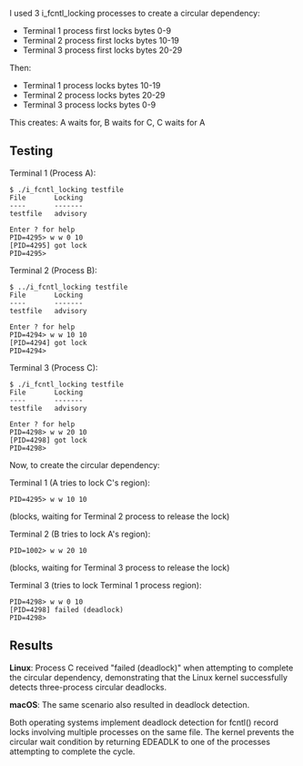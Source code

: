 I used 3 i_fcntl_locking processes to create a circular dependency:

- Terminal 1 process first locks bytes 0-9
- Terminal 2 process first locks bytes 10-19
- Terminal 3 process first locks bytes 20-29

Then:
- Terminal 1 process locks bytes 10-19
- Terminal 2 process locks bytes 20-29
- Terminal 3 process locks bytes 0-9

This creates: A waits for, B waits for C, C waits for A

## Testing

Terminal 1 (Process A):
```
$ ./i_fcntl_locking testfile
File       Locking
----       -------
testfile   advisory

Enter ? for help
PID=4295> w w 0 10
[PID=4295] got lock
PID=4295>
```

Terminal 2 (Process B):
```
$ ../i_fcntl_locking testfile
File       Locking
----       -------
testfile   advisory

Enter ? for help
PID=4294> w w 10 10
[PID=4294] got lock
PID=4294>
```

Terminal 3 (Process C):
```
$ ./i_fcntl_locking testfile
File       Locking
----       -------
testfile   advisory

Enter ? for help
PID=4298> w w 20 10
[PID=4298] got lock
PID=4298>
```

Now, to create the circular dependency:

Terminal 1 (A tries to lock C's region):
```
PID=4295> w w 10 10
```
(blocks, waiting for Terminal 2 process to release the lock)

Terminal 2 (B tries to lock A's region):
```
PID=1002> w w 20 10
```
(blocks, waiting for Terminal 3 process to release the lock)

Terminal 3 (tries to lock Terminal 1 process region):
```
PID=4298> w w 0 10
[PID=4298] failed (deadlock)
PID=4298>
```

## Results

**Linux**: Process C received "failed (deadlock)" when attempting to complete the circular dependency, demonstrating that the Linux kernel successfully detects three-process circular deadlocks.

**macOS**: The same scenario also resulted in deadlock detection.

Both operating systems implement deadlock detection for fcntl() record locks involving multiple processes on the same file. The kernel prevents the circular wait condition by returning EDEADLK to one of the processes attempting to complete the cycle.